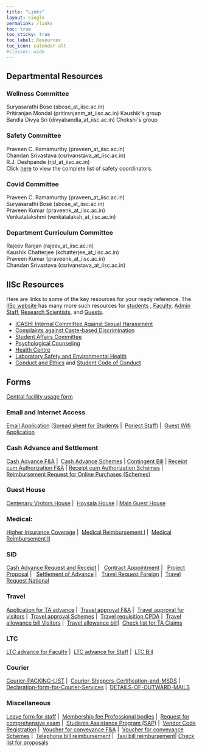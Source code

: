 ```yaml
---
title: "Links"
layout: single
permalink: /links
toc: true
toc_sticky: true
toc_label: Resources
toc_icon: calendar-alt
#classes: wide
---
```

## Departmental Resources

### Wellness Committee

Suryasarathi Bose (sbose_at_iisc.ac.in)<br>
Pritiranjan Mondal (pritiranjanm_at_iisc.ac.in) Kaushik's group<br>
Bandla Divya Sri (divyabandla_at_iisc.ac.in)  Chokshi's group<br>

### Safety Committee
Praveen C. Ramamurthy (praveen_at_iisc.ac.in)<br>
Chandan Srivastava (csrivanstava_at_iisc.ac.in)<br>
R.J. Deshpande (rjd_at_iisc.ac.in)<br>
Click <a href="/pdfs/safety.pdf">here</a> to view the complete list of safety coordinators.

### Covid Committee
Praveen C. Ramamurthy (praveen_at_iisc.ac.in)<br>
Suryasarathi Bose (sbose_at_iisc.ac.in)<br>
Praveen Kumar (praveenk_at_iisc.ac.in)<br>
Venkatalakshmi (venkatalaksh_at_iisc.ac.in)<br>

### Department Curriculum Committee
Rajeev Ranjan (rajeev_at_iisc.ac.in)<br>
Kaushik Chatterjee (kchatterjee_at_iisc.ac.in)<br>
Praveen Kumar (praveenk_at_iisc.ac.in)<br>
Chandan Srivastava (csrivanstava_at_iisc.ac.in)<br>


## IISc Resources

Here are links to some of the key resources for your ready reference. The <a href="https://www.iisc.ac.in/about/" target="_blank">IISc website</a> has many more such resources for <a href="https://www.iisc.ac.in/about/student-corner/" target="_blank">students</a> , <a href="https://www.iisc.ac.in/about/faculty-corner/" target="_blank">Faculty</a>, <a href="https://www.iisc.ac.in/about/staff-corner/" target="_blank">Admin Staff</a>, <a href="https://www.iisc.ac.in/research-scientists-corner/" target="_blank">Research Scientists</a>, and <a href="https://www.iisc.ac.in/about/guests-corner/" target="_blank">Guests</a>.   
 
<ul>
<li><a href="http://www.iisc.ac.in/icash/" target="_blank">ICASH: Internal Committee Against Sexual Harassment</a></li>
<li><a href="http://www.iisc.ac.in/complaints-related-to-caste-based-discrimination/" target="_blank">Complaints against Caste-based Discrimination</a></li>
<li><a href="https://www.iisc.ac.in/wp-content/uploads/2021/06/Memorandum-Reconstituted-Students-Affairs-Committee-signed-2021.pdf" target="_blank">Student Affairs Committee</a></li>
<li><a href="https://www.iisc.ac.in/health-centre/psycological-counseling/" target="_blank">Psychological Counseling</a></li>
<li><a href="https://iisc.ac.in/health-centre/" target="_blank">Health Centre</a></li>
<li><a href="https://olseh.iisc.ac.in/" target="_blank">Laboratory Safety and Environmental Health</a></li>
<li><a href="https://www.iisc.ac.in/about/student-corner/academic-integrity/" target="_blank">Conduct and Ethics</a> and <a href="https://www.iisc.ac.in/wp-content/uploads/2019/07/iisc_students-code-of-conduct_FINAL_24-07-2019.pdf" target="_blank">Student Code of Conduct</a></li>
</ul>

## Forms

<a href="https://materials.iisc.ac.in/old/wp-content/uploads/2019/12/central-facility.pdf">Central facility usage form</a>

### Email and Internet Access

<a href="/old/wp-content/uploads/2019/03/MTE-Email-Application.pdf">Email Application</a> (<a href="/old/wp-content/uploads/2019/03/MTE-Students-Dummy.xlsx">Spread sheet for Students</a> | 
<a href="/old/wp-content/uploads/2019/03/MTE-ProjectStaff-Dummy.xlsx">Porject Staff</a>) | 
<a href="/old/wp-content/uploads/2018/05/MTE-Guest-Wifi.pdf">Guest Wifi Application</a>

### Cash Advance and Settlement

<a href="/old/wp-content/uploads/2015/11/Cash-Advance-FA.doc">Cash Advance F&amp;A</a> | 
<a href="/old/wp-content/uploads/2015/11/Cash-Advance-Schemes.doc">Cash Advance Schemes</a> | 
<a href="/old/wp-content/uploads/2015/11/Contingent-Bill.doc">Contingent Bill</a> | 
<a href="/old/wp-content/uploads/2015/11/Receipt-cum-Authorisation-FA.doc">Receipt cum Authorization F&amp;A</a> | 
<a href="/old/wp-content/uploads/2015/11/Receipt-cum-Authorisation-Schemes.doc">Receipt cum Authorization Schemes</a> | 
<a href="/old/wp-content/uploads/2017/05/Reimbursement-Request-For-Online-Purchases-Schemes.doc">Reimbursement Request for Online Purchases (Schemes)</a>

### Guest House

<a href="/old/wp-content/uploads/2019/03/Request-for-Centenary-Visitors-House-New.doc">Centenary Visitors House</a> | 
<a href="/old/wp-content/uploads/2019/03/Hoysala-request-form-Modi.docx">Hoysala House</a> | 
<a href="/old/wp-content/uploads/2019/03/Request-for-Accomodation-at-Guest-house.doc">Main Guest House</a>
                           
### Medical:</strong>

<a href="/old/wp-content/uploads/2015/11/Higher-Insurance-coverage-Option-form.docx">Higher Insurance Coverage</a> | 
<a href="/old/wp-content/uploads/2015/11/Medical-Reimbursement-I.doc">Medical Reimbursement I</a> | 
<a href="/old/wp-content/uploads/2015/11/Medical-Reimbursement-II.doc">Medical Reimbursement II</a>
                            
### SID

<a href="/old/wp-content/uploads/2015/11/Cash-Advance-Request-and-Receipt.doc">Cash Advance Request and Receipt</a> |  
<a href="/old/wp-content/uploads/2015/11/Contract-appointment.doc">Contract Appointment</a> |  
<a href="/old/wp-content/uploads/2015/11/Project-Proposal.doc">Project Proposal</a> |  
<a href="/old/wp-content/uploads/2015/11/Settlement-of-Advance.docx">Settlement of Advance</a> |  
<a href="/old/wp-content/uploads/2015/11/Travel-Request-Foreign.doc">Travel Request Foreign</a> | 
<a href="/old/wp-content/uploads/2015/11/Travel-Request-National.doc">Travel Request National</a>

### Travel

<a href="/old/wp-content/uploads/2015/11/Application-for-TA-Advance.doc">Application for TA advance</a> | 
<a href="/old/wp-content/uploads/2015/11/Travel-Approval-F-A.doc">Travel approval F&amp;A</a> | 
<a href="/old/wp-content/uploads/2015/11/Travel-Approval-For-visitors.doc">Travel approval for visitors</a> | 
<a href="/old/wp-content/uploads/2015/11/Travel-Approval-Schemes.doc">Travel approval Schemes</a> | 
<a href="/old/wp-content/uploads/2015/11/Travel-Requisition-CPDA.doc">Travel requisition CPDA</a> | 
<a href="/old/wp-content/uploads/2015/11/Travelling-allowance-Bill-Visitors.doc">Travel allowance bill Visitors</a> | 
<a href="/old/wp-content/uploads/2015/11/Travelling-Allowance-Bill.doc">Travel allowance bill</a>| 
<a href="/old/wp-content/uploads/2019/03/Check-Sheet-for-TA-claim.pdf">Check list for TA Claims</a>

### LTC

<a href="/old/wp-content/uploads/2015/11/LTC-Advance-For-Faculty.doc">LTC advance for Faculty</a> | 
<a href="/old/wp-content/uploads/2015/11/LTC-Advance-Staff.doc">LTC advance for Staff</a> | 
<a href="/old/wp-content/uploads/2015/11/LTC-BILL.docx">LTC Bill</a>

### Courier

<a href="/old/wp-content/uploads/2015/11/Courier-PACKING-LIST.doc">Courier-PACKING-LIST</a> | 
<a href="/old/wp-content/uploads/2015/11/Courier-Shippers-Certification-and-MSDS.doc">Courier-Shippers-Certification-and-MSDS</a> | 
<a href="/old/wp-content/uploads/2015/11/Declaration-form-for-Courier-Services.doc">Declaration-form-for-Courier-Services</a> | 
<a href="/old/wp-content/uploads/2015/11/DETAILS-OF-OUTWARD-MAILS.doc">DETAILS-OF-OUTWARD-MAILS</a>

### Miscellaneous

<a href="/old/wp-content/uploads/2015/11/Leave-form-Staff.docx">Leave form for staff</a> | 
<a href="/old/wp-content/uploads/2015/11/Membership-Fee-Professional-Body.pdf">Membership fee Professional bodies</a> | 
<a href="/old/wp-content/uploads/2015/11/Request-for-Compre-Exam.doc">Request for comprehensive exam</a> | 
<a href="/old/wp-content/uploads/2015/11/Stud-Assit-ProgSAP.docx">Students Assistance Program (SAP)</a> | 
<a href="/old/wp-content/uploads/2015/11/VENDOR-CODE-Regn.docx">Vendor Code Registration</a> | 
<a href="/old/wp-content/uploads/2015/11/Voucher-for-conveyance-F-A.doc">Voucher for conveyance F&amp;A</a> | 
<a href="/old/wp-content/uploads/2015/11/Voucher-for-conveyance-Schemes.doc">Voucher for conveyance Schemes</a> | 
<a href="/old/wp-content/uploads/2015/11/Telephone-reimb-form.doc">Telephone bill reimbursement</a> | 
<a href="/wp-content/uploads/2015/11/Taxi-Bill-Reimb-Application.doc">Taxi bill reimbursement</a>| 
<a href="/old/wp-content/uploads/2015/11/Check-list-for-proposals.doc">Check list for proposals</a>